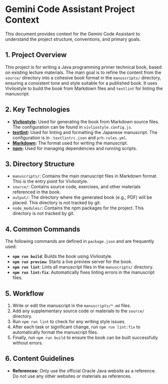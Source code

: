 # Gemini Code Assistant Project Context

This document provides context for the Gemini Code Assistant to understand the project structure, conventions, and primary goals.

## 1. Project Overview

This project is for writing a Java programming primer technical book, based on existing lecture materials. The main goal is to refine the content from the `source/` directory into a cohesive book format in the `manuscripts/` directory, ensuring a consistent tone and style suitable for a published book. It uses Vivliostyle to build the book from Markdown files and `textlint` for linting the manuscript.

## 2. Key Technologies

- **[Vivliostyle](https://vivliostyle.org/):** Used for generating the book from Markdown source files. The configuration can be found in `vivliostyle.config.js`.
- **[textlint](https://textlint.github.io/):** Used for linting and formatting the Japanese manuscript. The configuration is in `.textlintrc.json` and `prh-rules.yml`.
- **[Markdown](https://daringfireball.net/projects/markdown/):** The format used for writing the manuscript.
- **[npm](https://www.npmjs.com/):** Used for managing dependencies and running scripts.

## 3. Directory Structure

- `manuscripts/`: Contains the main manuscript files in Markdown format. This is the entry point for Vivliostyle.
- `source/`: Contains source code, exercises, and other materials referenced in the book.
- `output/`: The directory where the generated book (e.g., PDF) will be placed. This directory is not tracked by git.
- `node_modules/`: Contains the npm packages for the project. This directory is not tracked by git.

## 4. Common Commands

The following commands are defined in `package.json` and are frequently used:

- **`npm run build`**: Builds the book using Vivliostyle.
- **`npm run preview`**: Starts a live preview server for the book.
- **`npm run lint`**: Lints all manuscript files in the `manuscripts/` directory.
- **`npm run lint:fix`**: Automatically fixes linting errors in the manuscript files.

## 5. Workflow

1.  Write or edit the manuscript in the `manuscripts/*.md` files.
2.  Add any supplementary source code or materials to the `source/` directory.
3.  Run `npm run lint` to check for any writing style issues.
4.  After each task or significant change, run `npm run lint:fix` to automatically format the manuscript files.
5.  Finally, run `npm run build` to ensure the book can be built successfully without errors.


## 6. Content Guidelines

- **References:** Only use the official Oracle Java website as a reference. Do not use any other websites or materials as references.